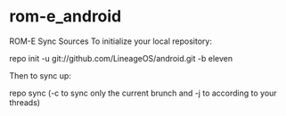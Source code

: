 # rom-e_android
ROM-E Sync Sources
To initialize your local repository:

repo init -u git://github.com/LineageOS/android.git -b eleven

Then to sync up:

repo sync (-c to sync only the current brunch and -j to according to your threads)
